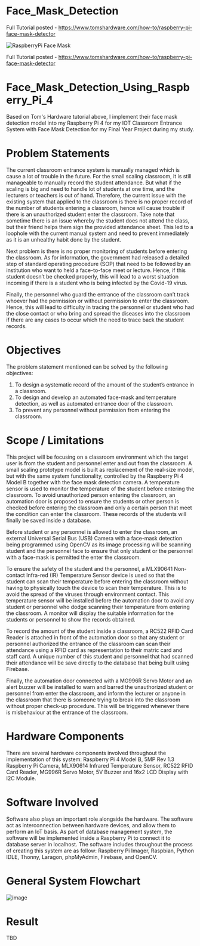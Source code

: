# Face_Mask_Detection
Full Tutorial posted - https://www.tomshardware.com/how-to/raspberry-pi-face-mask-detector

![RaspberryPi Face Mask](https://github.com/carolinedunn/Face_Mask_Detection/blob/main/maskon-maskoff.png)

Full Tutorial posted - https://www.tomshardware.com/how-to/raspberry-pi-face-mask-detector

# Face_Mask_Detection_Using_Raspberry_Pi_4
Based on Tom's Hardware tutorial above, I implement their face mask detection model into my Raspberry Pi 4 for my IOT Classroom Entrance System with Face Mask Detection for my Final Year Project during my study.

# Problem Statements

The current classroom entrance system is manually managed which is cause a lot of trouble in the future. For the small scaling classroom, it is still manageable to manually record the student attendance. But what if the scaling is big and need to handle lot of students at one time, and the lecturers or teachers is out of hand. Therefore, the current issue with the existing system that applied to the classroom is there is no proper record of the number of students entering a classroom, hence will cause trouble if there is an unauthorized student enter the classroom. Take note that sometime there is an issue whereby the student does not attend the class, but their friend helps them sign the provided attendance sheet. This led to a loophole with the current manual system and need to prevent immediately as it is an unhealthy habit done by the student.

Next problem is there is no proper monitoring of students before entering the classroom. As for information, the government had released a detailed step of standard operating procedure (SOP) that need to be followed by an institution who want to held a face-to-face meet or lecture. Hence, if this student doesn’t be checked properly, this will lead to a worst situation incoming if there is a student who is being infected by the Covid-19 virus.

Finally, the personnel who guard the entrance of the classroom can’t track whoever had the permission or without permission to enter the classroom. Hence, this will lead to difficulty in tracing the personnel or student who had the close contact or who bring and spread the diseases into the classroom if there are any cases to occur which the need to trace back the student records.

# Objectives

The problem statement mentioned can be solved by the following objectives:
1. To design a systematic record of the amount of the student’s entrance in a classroom.
2. To design and develop an automated face-mask and temperature detection, as well as automated entrance door of the classroom.
3. To prevent any personnel without permission from entering the classroom.

# Scope / Limitations

This project will be focusing on a classroom environment which the target user is from the student and personnel enter and out from the classroom. A small scaling prototype model is built as replacement of the real-size model, but with the same system functionality, controlled by the Raspberry Pi 4 Model B together with the face mask detection camera. A temperature sensor is used to monitor the temperature of the student before entering the classroom. To avoid unauthorized person entering the classroom, an automation door is proposed to ensure the students or other person is checked before entering the classroom and only a certain person that meet the condition can enter the classroom. These records of the students will finally be saved inside a database.

Before student or any personnel is allowed to enter the classroom, an external Universal Serial Bus (USB) Camera with a face-mask detection being programmed using OpenCV as its image processing will be scanning student and the personnel face to ensure that only student or the personnel with a face-mask is permitted the enter the classroom.

To ensure the safety of the student and the personnel, a MLX90641 Non-contact Infra-red (IR) Temperature Sensor device is used so that the student can scan their temperature before entering the classroom without having to physically touch the device to scan their temperature. This is to avoid the spread of the viruses through environment contact. This temperature sensor will be installed before the automation door to avoid any student or personnel who dodge scanning their temperature from entering the classroom. A monitor will display the suitable information for the students or personnel to show the records obtained.

To record the amount of the student inside a classroom, a RC522 RFID Card Reader is attached in front of the automation door so that any student or personnel authorized the entrance of the classroom can scan their attendance using a RFID card as representation to their matric card and staff card. A unique number of this student and personnel that had scanned their attendance will be save directly to the database that being built using Firebase.

Finally, the automation door connected with a MG996R Servo Motor and an alert buzzer will be installed to warn and barred the unauthorized student or personnel from enter the classroom, and inform the lecturer or anyone in the classroom that there is someone trying to break into the classroom without proper check-up procedure. This will be triggered whenever there is misbehaviour at the entrance of the classroom.

# Hardware Components

There are several hardware components involved throughout the implementation of this system: Raspberry Pi 4 Model B, 5MP Rev 1.3 Raspberry Pi Camera, MLX90614 Infrared Temperature Sensor, RC522 RFID Card Reader, MG996R Servo Motor, 5V Buzzer and 16x2 LCD Display with I2C Module.

# Software Involved

Software also plays an important role alongside the hardware.  The software act as interconnection between hardware devices, and allow them to perform an IoT basis. As part of database management system, the software will be implemented inside a Raspberry Pi to connect it to database server in localhost. The software includes throughout the process of creating this system are as follow:  Raspberry Pi Imager, Raspbian, Python IDLE, Thonny, Laragon, phpMyAdmin, Firebase, and OpenCV.

# General System Flowchart

![image](https://github.com/eaidmann/IOT_Classroom_Entrance_System/assets/59868261/830a4a3b-e19e-4117-ae77-548fd62fb966)


# Result

TBD
